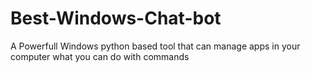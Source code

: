 # Best-Windows-Chat-bot
A Powerfull Windows python based tool that can manage apps in your computer what you can do with commands 
